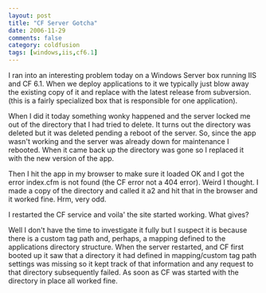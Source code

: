 ```yaml
---
layout: post
title: "CF Server Gotcha"
date: 2006-11-29
comments: false
category: coldfusion
tags: [windows,iis,cf6.1]
---
```

I ran into an interesting problem today on a Windows Server box running IIS
and CF 6.1. When we deploy applications to it we typically just blow away the
existing copy of it and replace with the latest release from subversion. (this
is a fairly specialized box that is responsible for one application).  

When I did it today something wonky happened and the server locked me out of
the directory that I had tried to delete. It turns out the directory was
deleted but it was deleted pending a reboot of the server. So, since the app
wasn't working and the server was already down for maintenance I rebooted.
When it came back up the directory was gone so I replaced it with the new
version of the app.  

Then I hit the app in my browser to make sure it loaded OK and I got the error
index.cfm is not found (the CF error not a 404 error). Weird I thought. I made
a copy of the directory and called it a2 and hit that in the browser and it
worked fine. Hrm, very odd.  

I restarted the CF service and voila' the site started working. What gives?  

Well I don't have the time to investigate it fully but I suspect it is because
there is a custom tag path and, perhaps, a mapping defined to the applications
directory structure. When the server restarted, and CF first booted up it saw
that a directory it had defined in mapping/custom tag path settings was
missing so it kept track of that information and any request to that directory
subsequently failed. As soon as CF was started with the directory in place all
worked fine.
